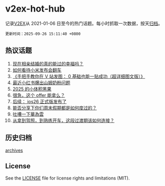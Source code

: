 # v2ex-hot-hub

 记录[V2EX](https://www.v2ex.com/)从 2021-01-06 日至今的热门话题。每小时抓取一次数据，按天[归档](archives)。

`更新时间：2025-09-26 15:11:40 +0800`

## 热议话题

1. [现在相亲结婚的真的能过的幸福吗？](https://www.v2ex.com/t/1161927)
1. [如何看待小米发布会翻车](https://www.v2ex.com/t/1161896)
1. [《手把手教你在 V 站发图： 0 基础也能一贴成功（超详细图文版）》](https://www.v2ex.com/t/1161898)
1. [最近小红书爆出山姆奶粉问题](https://www.v2ex.com/t/1161914)
1. [2025 的小体积黑果](https://www.v2ex.com/t/1161873)
1. [很急，这个 offer 能拿么？](https://www.v2ex.com/t/1161908)
1. [后续： ios26 正式版发布了](https://www.v2ex.com/t/1161911)
1. [能否分享下你们周末假期都是如何度过的？](https://www.v2ex.com/t/1161900)
1. [吐嘈一下華為雲](https://www.v2ex.com/t/1161906)
1. [从拿到驾照，到熟练开车，这段过渡期该如何连接？](https://www.v2ex.com/t/1161876)

## 历史归档

[archives](archives)

## License

See the [LICENSE](LICENSE) file for license rights and limitations (MIT).
